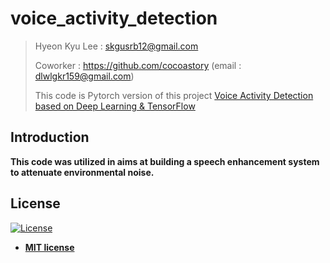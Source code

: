 # voice_activity_detection
>Hyeon Kyu Lee : skgusrb12@gmail.com
>
>Coworker : https://github.com/cocoastory (email : dlwlgkr159@gmail.com)
>
>This code is Pytorch version of this project [Voice Activity Detection based on Deep Learning & TensorFlow](https://github.com/filippogiruzzi/voice_activity_detection)

## Introduction

**This code was utilized in aims at building a speech enhancement system to attenuate environmental noise.**







## License

[![License](http://img.shields.io/:license-mit-blue.svg?style=flat-square)](http://badges.mit-license.org)

- **[MIT license](http://opensource.org/licenses/mit-license.php)**
